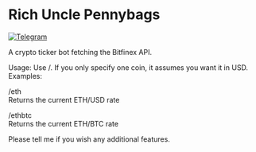 # Rich Uncle Pennybags
[![Telegram](https://img.shields.io/badge/telegram-%40RichUnclePennybagsBot-blue.svg)](http://telegram.me/RichUnclePennybagsBot) 

A crypto ticker bot fetching the Bitfinex API.

Usage: Use /<coinpair>. If you only specify one coin, it assumes you want it in USD. Examples:

/eth  
Returns the current ETH/USD rate  

/ethbtc  
Returns the current ETH/BTC rate

Please tell me if you wish any additional features.
